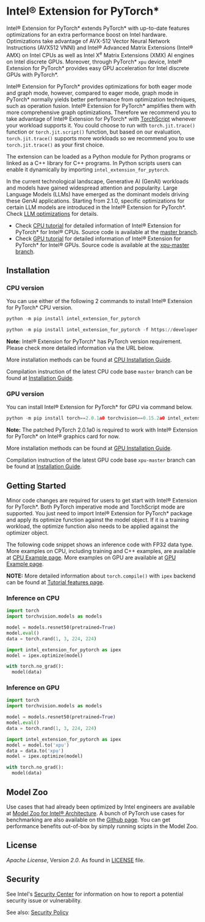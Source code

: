 # Intel® Extension for PyTorch\*

Intel® Extension for PyTorch\* extends PyTorch\* with up-to-date features optimizations for an extra performance boost on Intel hardware. Optimizations take advantage of AVX-512 Vector Neural Network Instructions (AVX512 VNNI) and Intel® Advanced Matrix Extensions (Intel® AMX) on Intel CPUs as well as Intel X<sup>e</sup> Matrix Extensions (XMX) AI engines on Intel discrete GPUs. Moreover, through PyTorch\* `xpu` device, Intel® Extension for PyTorch\* provides easy GPU acceleration for Intel discrete GPUs with PyTorch\*.

Intel® Extension for PyTorch\* provides optimizations for both eager mode and graph mode, however, compared to eager mode, graph mode in PyTorch\* normally yields better performance from optimization techniques, such as operation fusion. Intel® Extension for PyTorch\* amplifies them with more comprehensive graph optimizations. Therefore we recommend you to take advantage of Intel® Extension for PyTorch\* with [TorchScript](https://pytorch.org/docs/stable/jit.html) whenever your workload supports it. You could choose to run with `torch.jit.trace()` function or `torch.jit.script()` function, but based on our evaluation, `torch.jit.trace()` supports more workloads so we recommend you to use `torch.jit.trace()` as your first choice.

The extension can be loaded as a Python module for Python programs or linked as a C++ library for C++ programs. In Python scripts users can enable it dynamically by importing `intel_extension_for_pytorch`.

In the current technological landscape, Generative AI (GenAI) workloads and models have gained widespread attention and popularity. Large Language Models (LLMs) have emerged as the dominant models driving these GenAI applications. Starting from 2.1.0, specific optimizations for certain LLM models are introduced in the Intel® Extension for PyTorch\*. Check [LLM optimizations](https://intel.github.io/intel-extension-for-pytorch/cpu/latest/tutorials/llm.html) for details.

* Check [CPU tutorial](https://intel.github.io/intel-extension-for-pytorch/cpu/latest/) for detailed information of Intel® Extension for PyTorch\* for Intel® CPUs. Source code is available at the [master branch](https://github.com/intel/intel-extension-for-pytorch/tree/master).
* Check [GPU tutorial](https://intel.github.io/intel-extension-for-pytorch/xpu/latest/) for detailed information of Intel® Extension for PyTorch\* for Intel® GPUs. Source code is available at the [xpu-master branch](https://github.com/intel/intel-extension-for-pytorch/tree/xpu-master).

## Installation

### CPU version

You can use either of the following 2 commands to install Intel® Extension for PyTorch\* CPU version.

```python
python -m pip install intel_extension_for_pytorch
```

```python
python -m pip install intel_extension_for_pytorch -f https://developer.intel.com/ipex-whl-stable-cpu
```

**Note:** Intel® Extension for PyTorch\* has PyTorch version requirement. Please check more detailed information via the URL below.

More installation methods can be found at [CPU Installation Guide](https://intel.github.io/intel-extension-for-pytorch/cpu/latest/tutorials/installation.html).

Compilation instruction of the latest CPU code base `master` branch can be found at [Installation Guide](https://github.com/intel/intel-extension-for-pytorch/blob/master/docs/tutorials/installation.md#install-via-compiling-from-source).

### GPU version

You can install Intel® Extension for PyTorch\* for GPU via command below.

```python
python -m pip install torch==2.0.1a0 torchvision==0.15.2a0 intel_extension_for_pytorch==2.0.110+xpu -f https://developer.intel.com/ipex-whl-stable-xpu
```

**Note:** The patched PyTorch 2.0.1a0 is required to work with Intel® Extension for PyTorch\* on Intel® graphics card for now.

More installation methods can be found at [GPU Installation Guide](https://intel.github.io/intel-extension-for-pytorch/xpu/latest/tutorials/installation.html).

Compilation instruction of the latest GPU code base `xpu-master` branch can be found at [Installation Guide](https://github.com/intel/intel-extension-for-pytorch/blob/xpu-master/docs/tutorials/installation.md#install-via-compiling-from-source).

## Getting Started

Minor code changes are required for users to get start with Intel® Extension for PyTorch\*. Both PyTorch imperative mode and TorchScript mode are supported. You just need to import Intel® Extension for PyTorch\* package and apply its optimize function against the model object. If it is a training workload, the optimize function also needs to be applied against the optimizer object.

The following code snippet shows an inference code with FP32 data type. More examples on CPU, including training and C++ examples, are available at [CPU Example page](https://intel.github.io/intel-extension-for-pytorch/cpu/latest/tutorials/examples.html). More examples on GPU are available at [GPU Example page](https://intel.github.io/intel-extension-for-pytorch/xpu/latest/tutorials/examples.html).

**NOTE:** More detailed information about `torch.compile()` with `ipex` backend can be found at [Tutorial features page](https://intel.github.io/intel-extension-for-pytorch/cpu/latest/tutorials/features.html#torch-compile-experimental-new-feature-from-2-0-0).

### Inference on CPU

```python
import torch
import torchvision.models as models

model = models.resnet50(pretrained=True)
model.eval()
data = torch.rand(1, 3, 224, 224)

import intel_extension_for_pytorch as ipex
model = ipex.optimize(model)

with torch.no_grad():
  model(data)
```

### Inference on GPU

```python
import torch
import torchvision.models as models

model = models.resnet50(pretrained=True)
model.eval()
data = torch.rand(1, 3, 224, 224)

import intel_extension_for_pytorch as ipex
model = model.to('xpu')
data = data.to('xpu')
model = ipex.optimize(model)

with torch.no_grad():
  model(data)
```

## Model Zoo

Use cases that had already been optimized by Intel engineers are available at [Model Zoo for Intel® Architecture](https://github.com/IntelAI/models/tree/pytorch-r2.1-models). A bunch of PyTorch use cases for benchmarking are also available on the [Github page](https://github.com/IntelAI/models/tree/pytorch-r2.1-models/benchmarks#pytorch-use-cases). You can get performance benefits out-of-box by simply running scipts in the Model Zoo.

## License

_Apache License_, Version _2.0_. As found in [LICENSE](https://github.com/intel/intel-extension-for-pytorch/blob/master/LICENSE) file.

## Security

See Intel's [Security Center](https://www.intel.com/content/www/us/en/security-center/default.html)
for information on how to report a potential security issue or vulnerability.

See also: [Security Policy](SECURITY.md)

